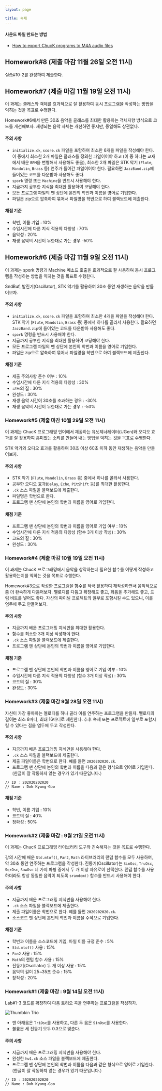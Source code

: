 ```yaml
---
layout: page

title: 숙제
---
```


#### 사운드 파일 만드는 방법

- [How to export ChucK programs to M4A audio files](https://drive.google.com/file/d/10iSfsImAsepDx5R_78rQ4kKglKhZgYk8/view?usp=sharing)

## Homework#8 (제출 마감 11월 26일 오전 11시)

실습#10-2를 완성하여 제출한다.


## Homework#7 (제출 마감 11월 19일 오전 11시)

이 과제는 클래스와 객체를 효과적으로 잘 활용하여 동시 프로그램을 작성하는 방법을 익히는 것을 목표로 수행한다.

Homework#6에서 만든 30초 음악을 클래스를 최대한 활용하는 객체지향 방식으로 코드를 개선해보자. 재생되는 음악 자체는 개선하면 좋지만, 동일해도 상관없다.

#### 주의 사항

-	`initialize.ck`, `score.ck` 파일을 포함하여 최소한 6개을 파일을 작성해야 한다. 이 중에서 최소한 2개 파일은 클래스를 정의한 파일이어야 하고 (이 중 하나는 교재에서 배운 `BPM`을 변형해서 사용해도 좋음), 최소한 2개 파일은 STK 악기 (`Flute`, `Mandolin`, `Brass` 등) 연주가 들어간 파일이어야 한다. 필요하면 `JazzBand.zip`에 들어있는 코드를 다운받아 사용해도 좋다.
-   `spork` 명령 또는 `Machine`을 반드시 사용해야 한다.
-   지금까지 공부한 지식을 최대한 활용하여 코딩해야 한다.
-	모든 프로그램 파일의 맨 상단에 본인의 학번과 이름을 영어로 기입한다.
-   파일은 zip으로 압축하여 묶어서 파일명을 학번으로 하여 블랙보드에 제출한다.


#### 채점 기준

-	학번, 이름 기입 : 10%
-	수업시간에 다룬 지식 적용의 다양성 : 70%
-	음악성 : 20%
-   재생 음악의 시간이 무한대로 가는 경우 -50%



## Homework#6 (제출 마감 11월 9일 오전 11시)

이 과제는 spork 명령과 Machine 메소드 호출을 효과적으로 잘 사용하여 동시 프로그램을 작성하는 방법을 익히는 것을 목표로 수행한다.

SndBuf, 발진기(Oscillator), STK 악기를 활용하여 30초 동안 재생하는 음악을 만들어보자.

#### 주의 사항

-	`initialize.ck`, `score.ck` 파일을 포함하여 최소한 4개을 파일을 작성해야 한다. STK 악기 (`Flute`, `Mandolin`, `Brass` 등) 중에서 하나를 골라서 사용한다. 필요하면 `JazzBand.zip`에 들어있는 코드를 다운받아 사용해도 좋다.
-   `spork` 명령을 반드시 사용해야 한다.
-   지금까지 공부한 지식을 최대한 활용하여 코딩해야 한다.
-	모든 프로그램 파일의 맨 상단에 본인의 학번과 이름을 영어로 기입한다.
-   파일은 zip으로 압축하여 묶어서 파일명을 학번으로 하여 블랙보드에 제출한다.

#### 채점 기준

-	제출 주의사항 준수 여부 : 10%
-	수업시간에 다룬 지식 적용의 다양성 : 30%
-	코드의 질 : 30%
-   완성도 : 30%
-   재생 음악 시간이 30초를 초과하는 경우 : -30%
-   재생 음악의 시간이 무한대로 가는 경우 : -50%




### Homework#5 (제출 마감 10월 29일 오전 11시)

이 과제는 ChucK 프로그래밍 언어에서 제공하는 유닛제너레이터(UGen)와 오디오 효과를 잘 활용하여 흥미있는 소리를 만들어 내는 방법을 익히는 것을 목표로 수행한다.

STK 악기와 오디오 효과를 활용하여 30초 이상 60초 이하 동안 재생하는 음악을 만들어보자.

#### 주의 사항

-	STK 악기 (`Flute`, `Mandolin`, `Brass` 등) 중에서 하나를 골라서 사용한다.
-   공부한 오디오 효과(`Delay`, `Echo`, `PitShift` 등)를 최대한 활용한다.
-	`.ck` 소스 파일을 블랙보드에 제출한다.
-   파일명은 학번으로 한다.
-	프로그램 맨 상단에 본인의 학번과 이름을 영어로 기입한다.

#### 채점 기준

-	프로그램 맨 상단에 본인의 학번과 이름을 영어로 기입 여부 : 10%
-	수업시간에 다룬 지식 적용의 다양성 (함수 3개 이상 작성) : 30%
-	코드의 질 : 30%
-   완성도 : 30%

### Homework#4 (제출 마감 10월 19일 오전 11시)

이 과제는 ChucK 프로그래밍에서 음악을 창작하는데 필요한 함수를 어떻게 작성하고 활용하는지를 익히는 것을 목표로 수행한다.

Homework#3으로 작성한 프로그램을
함수를 적극 활용하여 재작성하면서 음악적으로 좀 더 완숙하게 다듬어보자. 
멜로디를 다듬고 확장해도 좋고,
화음을 추가해도 좋고, 드럼 비트를 넣어도 좋다.
자신의 파이널 프로젝트의 일부로 포함시킬 수도 있으니,
이를 염두에 두고 만들어보자.

#### 주의 사항

-	지금까지 배운 프로그래밍 지식만을 최대한 활용한다.
-   함수를 최소한 3개 이상 작성해야 한다.
-	`.ck` 소스 파일을 블랙보드에 제출한다.
-	프로그램 맨 상단에 본인의 학번과 이름을 영어로 기입한다.

#### 채점 기준

-   프로그램 맨 상단에 본인의 학번과 이름을 영어로 기입 여부 : 10%
-	수업시간에 다룬 지식 적용의 다양성 (함수 3개 이상 작성) : 30%
-	코드의 질 : 30%
-   완성도 : 30%


### Homework#3 (제출 마감 9월 28일 오전 11시)

자신이 가장 좋아하는 멜로디를 하나 골라 이를 연주하는 프로그램을 만들자.
멜로디의 길이는 최소 8마디, 최대 16마디로 제한한다.
추후 숙제 또는 프로젝트에 일부로 포함시킬 수 있다는 점을 염두에 두고 작성한다.

#### 주의 사항

-	지금까지 배운 프로그래밍 지식만을 사용해야 한다.
-	`.ck` 소스 파일을 블랙보드에 제출한다.
-	제출 파일이름은 학번으로 한다. 예를 들면 `2020202020.ck`.
- 프로그램 맨 상단에 본인의 학번과 이름을 다음과 같은 형식으로 영어로 기입한다. 
(한글이 잘 작동하지 않는 경우가 있기 때문입니다.)
```
// ID : 202020202020
// Name : Doh Kyung-Goo
```

#### 채점 기준

-	학번, 이름 기입 : 10%
-	코드의 질 : 40%
-	정확성 : 50%



### Homework#2 (제출 마감 : 9월 21일 오전 11시)

이 과제는 ChucK 프로그래밍 라이브러리 도구와 친숙해지는 것을 목표로 수행한다.

강의 시간에 배운 `Std.mtof()`, `Pan2`, `Math` 라이브러리의 랜덤 함수를 모두 사용하여, 
약 30초 동안 연주하는 프로그램을 작성한다. 진동기(Oscillator)는 `SinOsc`, `TruOsc`, `SqrOsc`, `SawOsc` 네 가지 파형 중에서 두 개 이상 자유로이 선택한다. 랜덤 함수를 사용하더라도 항상 동일한 음악이 되도록 `srandom()` 함수를 반드시 사용해야 한다.

#### 주의 사항 

-	지금까지 배운 프로그래밍 지식만을 사용해야 한다.
-	`.ck` 소스 파일을 블랙보드에 제출한다.
-	제출 파일이름은 학번으로 한다. 예를 들면 `2020202020.ck`.
-   소스코드 맨 상단에 본인의 학번과 이름을 주석으로 기입한다.

#### 채점 기준

-	학번과 이름을 소스코드에 기입, 파일 이름 규정 준수 : 5%
-	`Std.mtof()` 사용 : 15%
-	`Pan2` 사용 : 15%
-	`Math`의 랜텀 함수 사용 : 15%
-	진동기(Oscillator) 두 개 이상 사용 : 15%
-	음악의 길이 25~35초 준수 : 15%
-	창작성 : 20%


### Homework#1 (제출 마감 : 9월 14일 오전 11시)

Lab#1-3 코드를 확장하여 다음 트리오 곡을 연주하는 프로그램을 작성하자.

![Thumbkin Trio](https://i.imgur.com/gdBTrxe.png)

- 맨 아래음은 `TriOsc`를 사용하고, 다른 두 음은 `SinOsc`를 사용한다.
- 볼륨은 세 진동기 모두 0.3으로 맞춘다.

#### 주의 사항
- 지금까지 배운 프로그래밍 지식만을 사용해야 한다.
- 완성한 `hw1.ck` 소스 파일을 블랙보드에 제출한다.
- 프로그램 맨 상단에 본인의 학번과 이름을 다음과 같은 형식으로 영어로 기입한다. 
(한글이 잘 작동하지 않는 경우가 있기 때문입니다.)
```
// ID : 202020202020
// Name : Doh Kyung-Goo

```